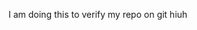 <!-- GitAds-Verify: 3Z4DZI1WA42EMHRZOO5ELGZQQES2E18I -->

I am doing this to verify my repo on git
hiuh
